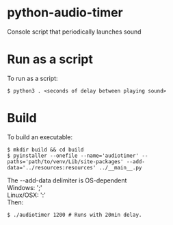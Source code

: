 # python-audio-timer
Console script that periodically launches sound

# Run as a script
To run as a script:
```shell
$ python3 . <seconds of delay between playing sound>
```

# Build
To build an executable:
```shell
$ mkdir build && cd build
$ pyinstaller --onefile --name='audiotimer' --paths='path/to/venv/Lib/site-packages' --add-data='../resources:resources' ../__main__.py
```
The --add-data delimiter is OS-dependent
<br>Windows: ';'
<br>Linux/OSX: ':'
<br>Then:
```shell
$ ./audiotimer 1200 # Runs with 20min delay.
```
